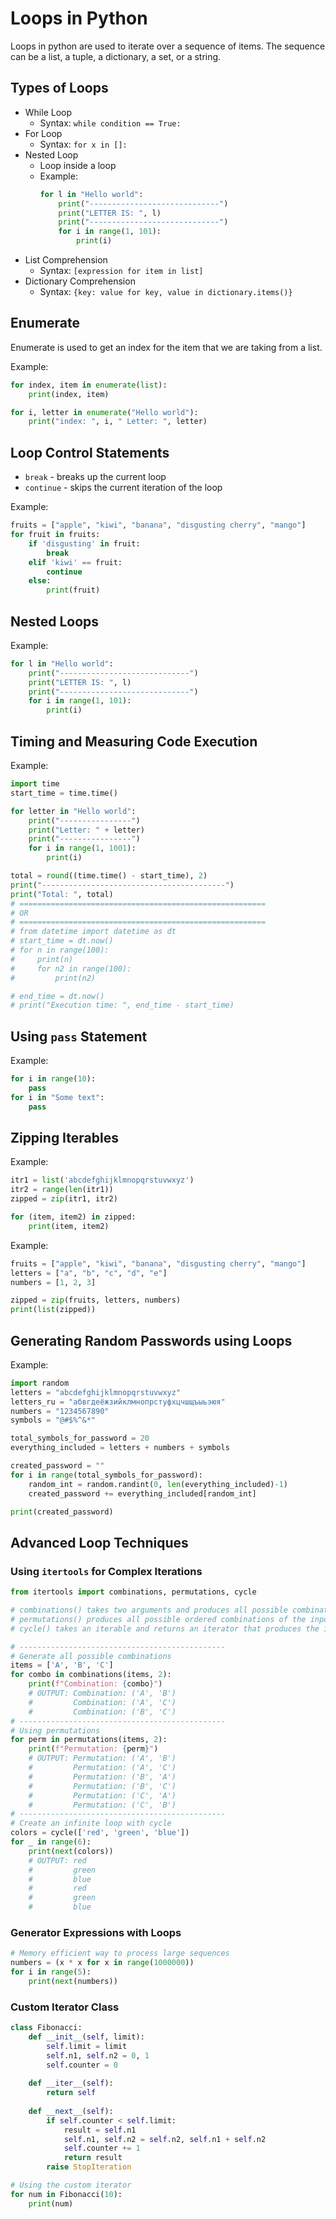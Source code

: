# Loops in Python
Loops in python are used to iterate over a sequence of items. The sequence can be a list, a tuple, a dictionary, a set, or a string.

## Types of Loops
- While Loop
    - Syntax: `while condition == True:`
- For Loop
    - Syntax: `for x in []:`
- Nested Loop
    - Loop inside a loop
    - Example: 
        ```python
        for l in "Hello world":
            print("-----------------------------")
            print("LETTER IS: ", l)
            print("-----------------------------")
            for i in range(1, 101):
                print(i)
        ```
- List Comprehension
    - Syntax: `[expression for item in list]`
- Dictionary Comprehension
    - Syntax: `{key: value for key, value in dictionary.items()}`



## Enumerate
Enumerate is used to get an index for the item that we are taking from a list.

Example:
```python
for index, item in enumerate(list):
    print(index, item)

for i, letter in enumerate("Hello world"):
    print("index: ", i, " Letter: ", letter)
```

## Loop Control Statements
- `break` - breaks up the current loop
- `continue` - skips the current iteration of the loop

Example:
```python
fruits = ["apple", "kiwi", "banana", "disgusting cherry", "mango"]
for fruit in fruits:
    if 'disgusting' in fruit:
        break
    elif 'kiwi' == fruit:
        continue
    else:
        print(fruit)
```

## Nested Loops
Example:
```python
for l in "Hello world":
    print("-----------------------------")
    print("LETTER IS: ", l)
    print("-----------------------------")
    for i in range(1, 101):
        print(i)
```

## Timing and Measuring Code Execution
Example:
```python
import time
start_time = time.time()

for letter in "Hello world":
    print("----------------")
    print("Letter: " + letter)
    print("----------------")
    for i in range(1, 1001):
        print(i)

total = round((time.time() - start_time), 2)
print("-----------------------------------------")
print("Total: ", total)
# =======================================================
# OR
# =======================================================
# from datetime import datetime as dt
# start_time = dt.now()
# for n in range(100):
#     print(n)
#     for n2 in range(100):
#         print(n2)

# end_time = dt.now()
# print("Execution time: ", end_time - start_time)
```


## Using `pass` Statement
Example:
```python
for i in range(10):
    pass
for i in "Some text":
    pass
```

## Zipping Iterables
Example:
```python
itr1 = list('abcdefghijklmnopqrstuvwxyz')
itr2 = range(len(itr1))
zipped = zip(itr1, itr2)

for (item, item2) in zipped:
    print(item, item2)
```

Example:
```python
fruits = ["apple", "kiwi", "banana", "disgusting cherry", "mango"]
letters = ["a", "b", "c", "d", "e"]
numbers = [1, 2, 3]

zipped = zip(fruits, letters, numbers)
print(list(zipped))
```

## Generating Random Passwords using Loops
Example:
```python
import random
letters = "abcdefghijklmnopqrstuvwxyz"
letters_ru = "абвгдеёжзийклмнопрстуфхцчшщъыьэюя"
numbers = "1234567890"
symbols = "@#$%^&*"

total_symbols_for_password = 20
everything_included = letters + numbers + symbols

created_password = ""
for i in range(total_symbols_for_password):
    random_int = random.randint(0, len(everything_included)-1)
    created_password += everything_included[random_int]

print(created_password)
```
## Advanced Loop Techniques

### Using `itertools` for Complex Iterations
```python
from itertools import combinations, permutations, cycle

# combinations() takes two arguments and produces all possible combinations of the input items
# permutations() produces all possible ordered combinations of the input items
# cycle() takes an iterable and returns an iterator that produces the items indefinitely

# ----------------------------------------------
# Generate all possible combinations
items = ['A', 'B', 'C']
for combo in combinations(items, 2):
    print(f"Combination: {combo}")
    # OUTPUT: Combination: ('A', 'B')
    #         Combination: ('A', 'C')
    #         Combination: ('B', 'C')
# ----------------------------------------------
# Using permutations
for perm in permutations(items, 2):
    print(f"Permutation: {perm}")
    # OUTPUT: Permutation: ('A', 'B')
    #         Permutation: ('A', 'C')
    #         Permutation: ('B', 'A')
    #         Permutation: ('B', 'C')
    #         Permutation: ('C', 'A')
    #         Permutation: ('C', 'B')
# ----------------------------------------------
# Create an infinite loop with cycle
colors = cycle(['red', 'green', 'blue'])
for _ in range(6):
    print(next(colors))
    # OUTPUT: red
    #         green
    #         blue
    #         red
    #         green
    #         blue
```

### Generator Expressions with Loops
```python
# Memory efficient way to process large sequences
numbers = (x * x for x in range(1000000))
for i in range(5):
    print(next(numbers))
```

### Custom Iterator Class
```python
class Fibonacci:
    def __init__(self, limit):
        self.limit = limit
        self.n1, self.n2 = 0, 1
        self.counter = 0
        
    def __iter__(self):
        return self
        
    def __next__(self):
        if self.counter < self.limit:
            result = self.n1
            self.n1, self.n2 = self.n2, self.n1 + self.n2
            self.counter += 1
            return result
        raise StopIteration

# Using the custom iterator
for num in Fibonacci(10):
    print(num)
```